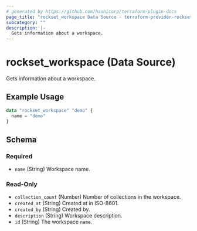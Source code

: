 ```yaml
---
# generated by https://github.com/hashicorp/terraform-plugin-docs
page_title: "rockset_workspace Data Source - terraform-provider-rockset"
subcategory: ""
description: |-
  Gets information about a workspace.
---
```


# rockset_workspace (Data Source)

Gets information about a workspace.

## Example Usage

```terraform
data "rockset_workspace" "demo" {
  name = "demo"
}
```

<!-- schema generated by tfplugindocs -->
## Schema

### Required

- `name` (String) Workspace name.

### Read-Only

- `collection_count` (Number) Number of collections in the workspace.
- `created_at` (String) Created at in ISO-8601.
- `created_by` (String) Created by.
- `description` (String) Workspace description.
- `id` (String) The workspace `name`.

